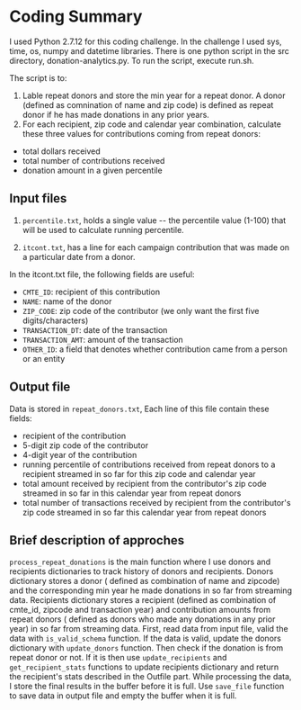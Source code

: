 # Coding Summary

I used Python 2.7.12 for this coding challenge. In the challenge I used sys, time, os, numpy and datetime libraries.
There is one python script in the src directory, donation-analytics.py. To run the script, execute run.sh.

The script is to: 

1. Lable repeat donors and store the min year for a repeat donor. A donor (defined as comnination of name and zip code) is defined as repeat donor if he has made donations in any prior years.
2. For each recipient, zip code and calendar year combination, calculate these three values for contributions coming from repeat donors:

* total dollars received
* total number of contributions received 
* donation amount in a given percentile

## Input files

1. `percentile.txt`, holds a single value -- the percentile value (1-100) that will be used to calculate running percentile.

2. `itcont.txt`, has a line for each campaign contribution that was made on a particular date from a donor.

In the itcont.txt file, the following fields are useful:

* `CMTE_ID`: recipient of this contribution
* `NAME`: name of the donor
* `ZIP_CODE`:  zip code of the contributor (we only want the first five digits/characters)
* `TRANSACTION_DT`: date of the transaction
* `TRANSACTION_AMT`: amount of the transaction
* `OTHER_ID`: a field that denotes whether contribution came from a person or an entity 

## Output file

Data is stored in `repeat_donors.txt`, Each line of this file contain these fields:

* recipient of the contribution 
* 5-digit zip code of the contributor 
* 4-digit year of the contribution
* running percentile of contributions received from repeat donors to a recipient streamed in so far for this zip code and calendar year
* total amount received by recipient from the contributor's zip code streamed in so far in this calendar year from repeat donors
* total number of transactions received by recipient from the contributor's zip code streamed in so far this calendar year from repeat donors

## Brief description of approches

`process_repeat_donations` is the main function where I use donors and recipients dictionaries to track history of donors and recipients.
Donors dictionary stores a donor ( defined as combination of name and zipcode) and the corresponding min year he made donations in so far from streaming data. 
Recipients dictionary stores a recipient (defined as combination of cmte_id, zipcode and transaction year) and contribution amounts from repeat donors 
( defined as donors who made any donations in any prior year) in so far from streaming data.
First, read data from input file, valid the data with `is_valid_schema` function. If the data is valid, update the donors dictionary with `update_donors` function.
Then check if the donation is from repeat donor or not. If it is then use `update_recipients` and `get_recipient_stats` functions to update recipients dictionary 
and return the recipient's stats described in the Outfile part. While processing the data, I store the final results in the buffer before it is full. Use `save_file` 
function to save data in output file and empty the buffer when it is full. 
